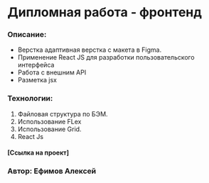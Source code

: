 # Дипломная работа - фронтенд

### Описание:
* Верстка адаптивная верстка с макета в Figma.
* Применение React JS для разработки пользовательского интерфейса
* Работа с внешним API
* Разметка jsx

### Технологии:

1. Файловая структура по БЭМ.
2. Использование FLex
3. Использование Grid.
4. React Js

#### [Ссылка на  проект]

### Автор: Ефимов Алексей